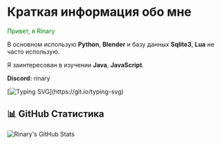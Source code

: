 #  Краткая информация обо мне

<span style="color:green">Привет, я Rinary</span>

В основном использую **Python**, **Blender** и базу данных **Sqlite3**, **Lua** не часто использую.

Я заинтересован в изучении **Java**, **JavaScript**.

**Discord:** rinary

[![Typing SVG](https://readme-typing-svg.demolab.com?font=Fira+Code&pause=1000&color=1FF73A&vCenter=true&width=435&lines=Hello+World!)](https://git.io/typing-svg)

## 📊 GitHub Статистика

![Rinary's GitHub Stats](https://github-readme-stats.vercel.app/api?username=Rinary1&show_icons=true&theme=radical)
